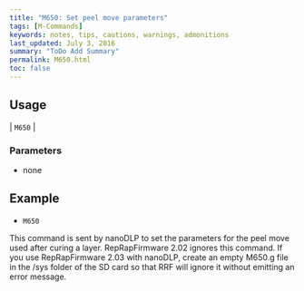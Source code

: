 ```yaml
---
title: "M650: Set peel move parameters" 
tags: [M-Commands]
keywords: notes, tips, cautions, warnings, admonitions
last_updated: July 3, 2016
summary: "ToDo Add Summary"
permalink: M650.html
toc: false
---
```



## Usage ##

| `M650` |

### Parameters ###
+ none

## Example ##

+ `M650`

This command is sent by nanoDLP to set the parameters for the peel move used after curing a layer. RepRapFirmware 2.02 ignores this command. If you use RepRapFirmware 2.03 with nanoDLP, create an empty M650.g file in the /sys folder of the SD card so that RRF will ignore it without emitting an error message.
